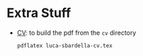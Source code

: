 # Extra Stuff

* [CV](./cv): to build the pdf from the `cv` directory
  ```
  pdflatex luca-sbardella-cv.tex
  ```
